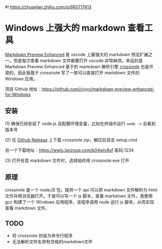 #! https://zhuanlan.zhihu.com/p/660717413
# Windows 上强大的 markdown 查看工具

[Markdown Preview Enhanced](https://github.com/shd101wyy/vscode-markdown-preview-enhanced) 是 vscode 上最强大的 markdown 预览扩展之一。但是每次查看 markdown 文件都要打开 vscode 非常麻烦。幸运的是 Markdown Preview Enhanced 基于的 markdown 解析引擎 [crossnote](https://github.com/shd101wyy/crossnote) 也是开源的。因此我基于 crossnote 写了一款可以直接打开 markdown 文件的 Windows 应用。

项目 Github 地址：https://github.com/cjyyx/markdown-preview-enhanced-for-Windows

## 安装

(1) 确保已经安装了 node.js 且配置环境变量，比如在终端中运行 `node -v` 会看到版本号

(2) 在 [Github Release](https://github.com/cjyyx/markdown-preview-enhanced-for-Windows/releases) 上下载 crossnote.zip，解压后双击 setup.cmd

另一个下载地址：https://wwis.lanzouq.com/b04wlv8sf
密码:1234

(3) 打开任意 markdown 文件时，选择始终用 crossnote.exe 打开

## 原理

crossnote 是一个 nodeJS 包，提供一个 api 可以把 markdown 文件解析为 html 文件并用浏览器打开。于是可以写一个 js 脚本，查看 markdown 文件。我使用 gcc 构建了一个 Windows 应用程序，该程序调用 node 运行 js 脚本，从而实现查看 markdown 文件。

## TODO

- 将 crossnote 封装为命令行程序
- 无法解析文件名带有空格的markdown文件